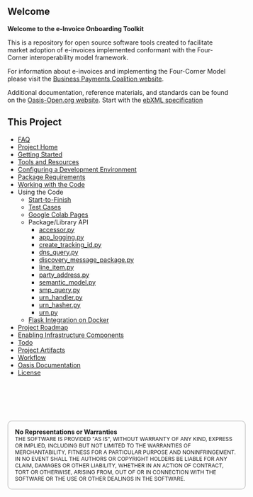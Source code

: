 ## Welcome
__Welcome to the e-Invoice Onboarding Toolkit__  

This is a repository for open source software tools created to facilitate market adoption of e-invoices implemented conformant with the Four-Corner interoperability model framework.   

For information about e-invoices and implementing the Four-Corner Model please visit the [Business Payments Coalition website](https://businesspaymentscoalition.org/electronic-invoices).  

 Additional documentation, reference materials, and standards can be found on the [Oasis-Open.org website](https://www.oasis-open.org). Start with the [ebXML specification](http://docs.oasis-open.org/ebxml-msg/ebms/v3.0/core/os/ebms_core-3.0-spec-os.html)

## This Project

* [FAQ](./faq.md)
* [Project Home](./index.md)
* [Getting Started](./getting_started.md)
* [Tools and Resources](./tools_and_resources.md)
* [Configuring a Development Environment](./python_dev_env.md)
* [Package Requirements](./requirements.md)
* [Working with the Code](./working_with_the_code.md)
* Using the Code
    * [Start-to-Finish](./start_to_finish.md)
    * [Test Cases](./test_cases.md)
    * [Google Colab Pages](./google_colab_pages.md)
    * Package/Library API
        - [accessor.py](accessor.md)
        - [app_logging.py](app_logging.md)
        - [create_tracking_id.py](create_tracking_id.md)
        - [dns_query.py](dns_query.md)
        - [discovery_message_package.py](einvoice_message_package.md)
        - [line_item.py](line_item.md)
        - [party_address.py](party_address.md)
        - [semantic_model.py](semantic_model.md)
        - [smp_query.py](smp_query.md)
        - [urn_handler.py](urn_handler.md)
        - [urn_hasher.py](urn_hasher.md)
        - [urn.py](urn.md)
    * [Flask Integration on Docker](./flask_integration_on_docker.md)
* [Project Roadmap](./project_roadmap.md )
* [Enabling Infrastructure Components](./enabling_infrastructure_components.md)
* [Todo](./todo.md)
* [Project Artifacts](./artifacts.md)
* [Workflow](./git_workflow.md)
* [Oasis Documentation](./oasis_documentation.md)
* [License](./_license.md)

<div style="font-size: 12px;
            padding: 15px;
            border: 2px solid lightgray;
            margin-top: 100px;
            margin-left: 0px;
            margin-bottom: 40px;
            margin-right: auto;
            width: 100%;
            border-radius: 10px;">
  <h4 style="font-size: 14px;
            padding: 0px;
            margin: 0px;">No Representations or Warranties</h5>
  THE SOFTWARE IS PROVIDED "AS IS", WITHOUT WARRANTY OF ANY KIND, EXPRESS OR IMPLIED, INCLUDING BUT NOT LIMITED TO THE WARRANTIES OF MERCHANTABILITY, FITNESS FOR A PARTICULAR PURPOSE AND NONINFRINGEMENT. IN NO EVENT SHALL THE AUTHORS OR COPYRIGHT HOLDERS BE LIABLE FOR ANY CLAIM, DAMAGES OR OTHER LIABILITY, WHETHER IN AN ACTION OF CONTRACT, TORT OR OTHERWISE, ARISING FROM, OUT OF OR IN CONNECTION WITH THE SOFTWARE OR THE USE OR OTHER DEALINGS IN THE SOFTWARE.
</div>
